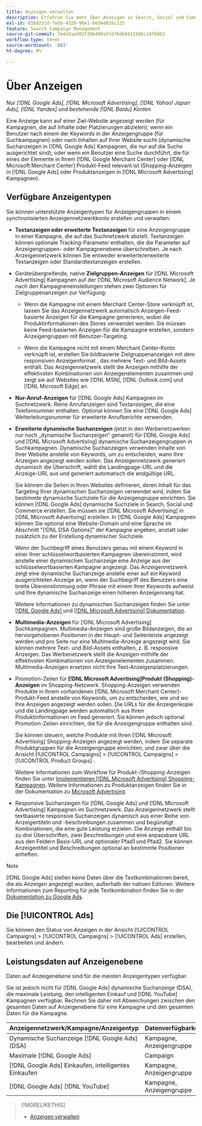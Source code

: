 ```yaml
---
title: Anzeigen verwalten
description: Erfahren Sie mehr über Anzeigen in Search, Social und Commerce, einschließlich der verfügbaren Anzeigentypen.
exl-id: 01bd211d-fe6b-4329-90e1-0e54d626c125
feature: Search Campaign Management
source-git-commit: 7e4d2aa502f26b480a5fd76d68411586c24f68b2
workflow-type: tm+mt
source-wordcount: '883'
ht-degree: 0%

---
```


# Über Anzeigen

Nur *[!DNL Google Ads], [!DNL Microsoft Advertising], [!DNL Yahoo! Japan Ads], [!DNL Yandex] und bestehende [!DNL Baidu] Konten*

Eine Anzeige kann auf einer Ziel-Website angezeigt werden (für Kampagnen, die auf Inhalte oder Platzierungen abzielen); wenn ein Benutzer nach einem der Keywords in der Anzeigengruppe (für Suchkampagnen) oder nach Inhalten auf Ihrer Website sucht (dynamische Suchanzeigen in [!DNL Google Ads] Kampagnen, die nur auf die Suche ausgerichtet sind); oder wenn ein Benutzer eine Suche durchführt, die für eines der Elemente in Ihrem [!DNL Google Merchant Center] oder [!DNL Microsoft Merchant Center] Produkt-Feed relevant ist (Shopping-Anzeigen in [!DNL Google Ads] oder Produktanzeigen in [!DNL Microsoft Advertising] Kampagnen).

## Verfügbare Anzeigentypen

Sie können unterstützte Anzeigentypen für Anzeigengruppen in einem synchronisierten Anzeigennetzwerkkonto erstellen und verwalten:

* **Textanzeigen oder erweiterte Textanzeigen** für eine Anzeigengruppe in einer Kampagne, die auf das Suchnetzwerk abzielt. Textanzeigen können optionale Tracking-Parameter enthalten, die die Parameter auf Anzeigengruppen- oder Kampagnenebene überschreiben. Je nach Anzeigennetzwerk können Sie entweder erweiterte/erweiterte Textanzeigen oder Standardtextanzeigen erstellen.

* Geräteübergreifende, native **Zielgruppen-Anzeigen** für [!DNL Microsoft Advertising] Kampagnen auf der [!DNL Microsoft Audience Network]. Je nach den Kampagneneinstellungen stehen zwei Optionen für Zielgruppenanzeigen zur Verfügung:

   * Wenn die Kampagne mit einem Merchant Center-Store verknüpft ist, lassen Sie das Anzeigennetzwerk automatisch Anzeigen-Feed-basierte Anzeigen für die Kampagne generieren, wobei die Produktinformationen des Stores verwendet werden. Sie müssen keine Feed-basierten Anzeigen für die Kampagne erstellen, sondern Anzeigengruppen mit Benutzer-Targeting.

   * Wenn die Kampagne nicht mit einem Merchant Center-Konto verknüpft ist, erstellen Sie bildbasierte Zielgruppenanzeigen mit dem responsiven Anzeigenformat , das mehrere Text- und Bild-Assets enthält. Das Anzeigennetzwerk stellt die Anzeigen mithilfe der effektivsten Kombinationen von Anzeigenelementen zusammen und zeigt sie auf Websites wie [!DNL MSN], [!DNL Outlook.com] und [!DNL Microsoft Edge] an.

* **Nur-Anruf-Anzeigen** für [!DNL Google Ads] Kampagnen im Suchnetzwerk. Reine Anrufanzeigen sind Textanzeigen, die eine Telefonnummer enthalten. Optional können Sie eine [!DNL Google Ads] Weiterleitungsnummer für erweiterte Anrufberichte verwenden.

* **Erweiterte dynamische Suchanzeigen** (jetzt in den Werbenetzwerken nur noch „dynamische Suchanzeigen“ genannt) für [!DNL Google Ads] und [!DNL Microsoft Advertising] dynamische Suchanzeigengruppen in Suchkampagnen. Dynamische Suchanzeigen verwenden Inhalte von Ihrer Website anstelle von Keywords, um zu entscheiden, wann Ihre Anzeigen angezeigt werden sollen. Das Anzeigennetzwerk generiert dynamisch die Überschrift, wählt die Landingpage-URL und die Anzeige-URL aus und generiert automatisch die endgültige URL.

  Sie können die Seiten in Ihren Websites definieren, deren Inhalt für das Targeting Ihrer dynamischen Suchanzeigen verwendet wird, indem Sie bestimmte dynamische Suchziele für die Anzeigengruppe einrichten. Sie können [!DNL Google Ads] dynamische Suchziele in Search, Social und Commerce erstellen. Sie müssen sie [!DNL Microsoft Advertising] in [!DNL Microsoft Advertising] erstellen. In [!DNL Google Ads] Kampagnen können Sie optional eine Website-Domain und eine Sprache im Abschnitt &quot;[!DNL DSA Options]&quot; der Kampagne angeben, anstatt oder zusätzlich zu der Erstellung dynamischer Suchziele.

  Wenn der Suchbegriff eines Benutzers genau mit einem Keyword in einer Ihrer schlüsselwortbasierten Kampagnen übereinstimmt, wird anstelle einer dynamischen Suchanzeige eine Anzeige aus der schlüsselwortbasierten Kampagne angezeigt. Das Anzeigennetzwerk zeigt eine dynamische Suchanzeige anstelle einer auf ein Keyword ausgerichteten Anzeige an, wenn der Suchbegriff des Benutzers eine breite Übereinstimmung oder Phrase mit einem Ihrer Keywords aufweist und Ihre dynamische Suchanzeige einen höheren Anzeigenrang hat.

  Weitere Informationen zu dynamischen Suchanzeigen finden Sie unter [[!DNL Google Ads] ](https://support.google.com/google-ads/answer/2471185) und [[!DNL Microsoft Advertising] Dokumentation](https://help.ads.microsoft.com/#apex/ads/en/56794).

* **Multimedia-Anzeigen** für [!DNL Microsoft Advertising] Suchkampagnen. Multimedia-Anzeigen sind große Bildanzeigen, die an hervorgehobenen Positionen in der Haupt- und Seitenleiste angezeigt werden und pro Seite nur eine Multimedia-Anzeige angezeigt wird. Sie können mehrere Text- und Bild-Assets enthalten, z. B. responsive Anzeigen. Das Werbenetzwerk stellt die Anzeigen mithilfe der effektivsten Kombinationen von Anzeigenelementen zusammen. Multimedia-Anzeigen ersetzen nicht Ihre Text-Anzeigenplatzierungen.

* Promotion-Zeilen für **[!DNL Microsoft Advertising]Produkt (Shopping)-Anzeigen** im Shopping-Netzwerk. Shopping-Anzeigen verwenden Produkte in Ihrem vorhandenen [!DNL Microsoft Merchant Center]-Produkt-Feed anstelle von Keywords, um zu entscheiden, wie und wo Ihre Anzeigen angezeigt werden sollen. Die URLs für die Anzeigenkopie und die Landingpage werden automatisch aus Ihren Produktinformationen im Feed generiert. Sie können jedoch optional Promotion-Zeilen einrichten, die für die Anzeigengruppe enthalten sind.

  Sie können steuern, welche Produkte mit Ihren [!DNL Microsoft Advertising] Shopping-Anzeigen angezeigt werden, indem Sie separate Produktgruppen für die Anzeigengruppe einrichten, und zwar über die Ansicht [!UICONTROL Campaigns] > [!UICONTROL Campaigns] > [!UICONTROL Product Groups] .

  Weitere Informationen zum Workflow für Produkt-/Shopping-Anzeigen finden Sie unter [Implementieren [!DNL Microsoft Advertising] Shopping-Kampagnen](/help/search-social-commerce/campaign-management/special-workflows/microsoft-shopping-campaigns.md).  Weitere Informationen zu Produktanzeigen finden Sie in der Dokumentation zu [Microsoft Advertising](https://help.ads.microsoft.com/#apex/3/en/51082).

* Responsive Suchanzeigen für [!DNL Google Ads] und [!DNL Microsoft Advertising] Kampagnen im Suchnetzwerk. Das Anzeigennetzwerk stellt textbasierte responsive Suchanzeigen dynamisch aus einer Reihe von Anzeigentiteln und -beschreibungen zusammen und begünstigt Kombinationen, die eine gute Leistung erzielen. Die Anzeige enthält bis zu drei Überschriften, zwei Beschreibungen und eine anpassbare URL aus den Feldern Basis-URL und optionaler Pfad1 und Pfad2. Sie können Anzeigentitel und Beschreibungen optional an bestimmte Positionen anheften.

>[!NOTE]
>
>[!DNL Google Ads] stellen keine Daten über die Textkombinationen bereit, die als Anzeigen angezeigt wurden, außerhalb der nativen Editoren. Weitere Informationen zum Reporting für jede Textkombination finden Sie in der [Dokumentation zu Google Ads](https://support.google.com/google-ads/answer/7684791).

## Die [!UICONTROL Ads]

Sie können den Status von Anzeigen in der Ansicht [!UICONTROL Campaigns] > [!UICONTROL Campaigns] > [!UICONTROL Ads] erstellen, bearbeiten und ändern.

## Leistungsdaten auf Anzeigenebene

Daten auf Anzeigenebene sind für die meisten Anzeigentypen verfügbar.

Sie ist jedoch nicht für [!DNL Google Ads] dynamische Suchanzeige (DSA), die maximale Leistung, den intelligenten Einkauf und [!DNL YouTube] Kampagnen verfügbar. Rechnen Sie daher mit Abweichungen zwischen den gesamten Daten auf Anzeigenebene für eine Kampagne und den gesamten Daten für die Kampagne.

| Anzeigennetzwerk/Kampagne/Anzeigentyp | Datenverfügbarkeit |
|---|---|
| Dynamische Suchanzeige [!DNL Google Ads] (DSA) | Kampagne, Anzeigengruppe |
| Maximale [!DNL Google Ads] | Campaign |
| [!DNL Google Ads] Einkaufen, intelligentes Einkaufen | Kampagne, Anzeigengruppe |
| [!DNL Google Ads] [!DNL YouTube] | Kampagne, Anzeigengruppe |

>[!MORELIKETHIS]
>
>* [Anzeigen verwalten](ad-manage.md)
